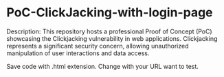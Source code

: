 # PoC-ClickJacking-with-login-page

Description: This repository hosts a professional Proof of Concept (PoC) showcasing the Clickjacking vulnerability in web applications. Clickjacking represents a significant security concern, allowing unauthorized manipulation of user interactions and data access.

Save code with .html extension.
Change with your URL want to test.

